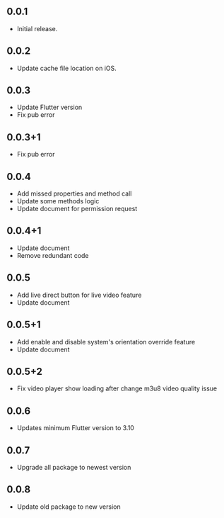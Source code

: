 ## 0.0.1

* Initial release.

## 0.0.2

* Update cache file location on iOS.

## 0.0.3

* Update Flutter version
* Fix pub error

## 0.0.3+1

* Fix pub error

## 0.0.4

* Add missed properties and method call
* Update some methods logic
* Update document for permission request

## 0.0.4+1

* Update document
* Remove redundant code

## 0.0.5

* Add live direct button for live video feature
* Update document

## 0.0.5+1

* Add enable and disable system's orientation override feature
* Update document

## 0.0.5+2

* Fix video player show loading after change m3u8 video quality issue

## 0.0.6

* Updates minimum Flutter version to 3.10

## 0.0.7
* Upgrade all package to newest version

## 0.0.8
* Update old package to new version
